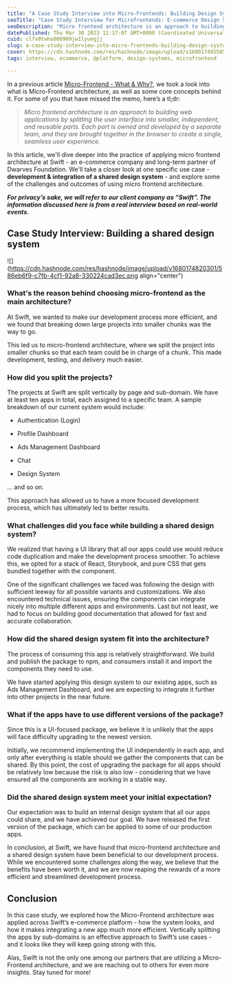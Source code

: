 ```yaml
---
title: "A Case Study Interview into Micro-Frontends: Building Design System for E-commerce Platform"
seoTitle: "Case Study Interview for Microfrontends: E-commerce Design System"
seoDescription: "Micro frontend architecture is an approach to building web applications by splitting the user interface into smaller, independent, and reusable parts. Each"
datePublished: Thu Mar 30 2023 11:17:07 GMT+0000 (Coordinated Universal Time)
cuid: clfv0twho000909jw1lyuegjj
slug: a-case-study-interview-into-micro-frontends-building-design-system-for-e-commerce-platform
cover: https://cdn.hashnode.com/res/hashnode/image/upload/v1680174955856/7d6434a9-b7a7-49b2-925b-b007c45e75f3.png
tags: interview, ecommerce, @platform, design-systems, microfrontend

---
```


In a previous article [Micro-Frontend - What & Why?](https://dwarvesf.hashnode.dev/micro-frontend-what-why), we took a look into what is Micro-Frontend architecture, as well as some core concepts behind it. For some of you that have missed the memo, here’s a tl;dr:

> *Micro frontend architecture is an approach to building web applications by splitting the user interface into smaller, independent, and reusable parts. Each part is owned and developed by a separate team, and they are brought together in the browser to create a single, seamless user experience.*

In this article, we'll dive deeper into the practice of applying micro frontend architecture at Swift - an e-commerce company and long-term partner of Dwarves Foundation. We'll take a closer look at one specific use case - **development & integration of a shared design system** - and explore some of the challenges and outcomes of using micro frontend architecture.

***For privacy’s sake, we will refer to our client company as “Swift”. The information discussed here is from a real interview based on real-world events.***

## Case Study Interview: Building a shared design system

![](https://cdn.hashnode.com/res/hashnode/image/upload/v1680174820301/586eb6f9-c7fb-4cf1-92a8-330224cad3ec.png align="center")

### What's the reason behind choosing micro-frontend as the main architecture?

At Swift, we wanted to make our development process more efficient, and we found that breaking down large projects into smaller chunks was the way to go.

This led us to micro-frontend architecture, where we split the project into smaller chunks so that each team could be in charge of a chunk. This made development, testing, and delivery much easier.

### How did you split the projects?

The projects at Swift are split vertically by page and sub-domain. We have at least ten apps in total, each assigned to a specific team. A sample breakdown of our current system would include:

* Authentication (Login)
    
* Profile Dashboard
    
* Ads Management Dashboard
    
* Chat
    
* Design System
    

… and so on.

This approach has allowed us to have a more focused development process, which has ultimately led to better results.

### What challenges did you face while building a shared design system?

We realized that having a UI library that all our apps could use would reduce code duplication and make the development process smoother. To achieve this, we opted for a stack of React, Storybook, and pure CSS that gets bundled together with the component.

One of the significant challenges we faced was following the design with sufficient leeway for all possible variants and customizations. We also encountered technical issues, ensuring the components can integrate nicely into multiple different apps and environments. Last but not least, we had to focus on building good documentation that allowed for fast and accurate collaboration.

### How did the shared design system fit into the architecture?

The process of consuming this app is relatively straightforward. We build and publish the package to npm, and consumers install it and import the components they need to use.

We have started applying this design system to our existing apps, such as Ads Management Dashboard, and we are expecting to integrate it further into other projects in the near future.

### What if the apps have to use different versions of the package?

Since this is a UI-focused package, we believe it is unlikely that the apps will face difficulty upgrading to the newest version.

Initially, we recommend implementing the UI independently in each app, and only after everything is stable should we gather the components that can be shared. By this point, the cost of upgrading the package for all apps should be relatively low because the risk is also low - considering that we have ensured all the components are working in a stable way.

### Did the shared design system meet your initial expectation?

Our expectation was to build an internal design system that all our apps could share, and we have achieved our goal. We have released the first version of the package, which can be applied to some of our production apps.

In conclusion, at Swift, we have found that micro-frontend architecture and a shared design system have been beneficial to our development process. While we encountered some challenges along the way, we believe that the benefits have been worth it, and we are now reaping the rewards of a more efficient and streamlined development process.

## Conclusion

In this case study, we explored how the Micro-Frontend architecture was applied across Swift’s e-commerce platform - how the system looks, and how it makes integrating a new app much more efficient. Vertically splitting the apps by sub-domains is an effective approach to Swift’s use cases - and it looks like they will keep going strong with this.

Alas, Swift is not the only one among our partners that are utilizing a Micro-Frontend architecture, and we are reaching out to others for even more insights. Stay tuned for more!